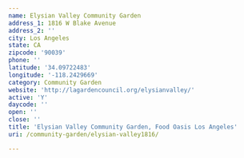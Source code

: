 ```yaml
---
name: Elysian Valley Community Garden
address_1: 1816 W Blake Avenue
address_2: ''
city: Los Angeles
state: CA
zipcode: '90039'
phone: ''
latitude: '34.09722483'
longitude: '-118.2429669'
category: Community Garden
website: 'http://lagardencouncil.org/elysianvalley/'
active: 'Y'
daycode: ''
open: ''
close: ''
title: 'Elysian Valley Community Garden, Food Oasis Los Angeles'
uri: /community-garden/elysian-valley1816/

---
```


